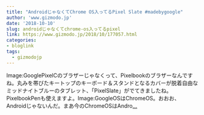 ```yaml
---
title: "AndroidじゃなくてChrome OS入ってるPixel Slate #madebygoogle"
author: 'www.gizmodo.jp'
date: '2018-10-10'
slug: androidじゃなくてchrome-os入ってるpixel
link: https://www.gizmodo.jp/2018/10/177057.html
categories:
- bloglink
tags:
  - gizmodojp
---
```


Image:GooglePixelCのブラザーじゃなくって、Pixelbookのブラザーなんですね。丸みを帯びたキートップのキーボード＆スタンドとなるカバーが脱着自由なミッドナイトブルーのタブレット、「PixelSlate」がでてきましたね。PixelbookPenも使えますよ。Image:GoogleOSはChromeOS。おおお、Androidじゃないんだ。まあ今のChromeOSはAndro[... <i class="fas fa-external-link-alt"></i>](https://www.gizmodo.jp/2018/10/177057.html)

